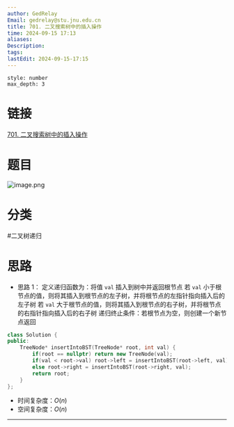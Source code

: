 ```yaml
---
author: GedRelay
Email: gedrelay@stu.jnu.edu.cn
title: 701. 二叉搜索树中的插入操作
time: 2024-09-15 17:13
aliases: 
Description: 
tags: 
lastEdit: 2024-09-15-17:15
---
```


```toc
style: number
max_depth: 3
```

# 链接
[701. 二叉搜索树中的插入操作](https://leetcode.cn/problems/insert-into-a-binary-search-tree/) 

# 题目
![image.png](https://ged-pic-bed.oss-cn-guangzhou.aliyuncs.com/img/202409151714009.png)


# 分类
#二叉树递归 

# 思路
- 思路 1：
定义递归函数为：将值 `val` 插入到树中并返回根节点
若 `val` 小于根节点的值，则将其插入到根节点的左子树，并将根节点的左指针指向插入后的左子树
若 `val` 大于根节点的值，则将其插入到根节点的右子树，并将根节点的右指针指向插入后的右子树
递归终止条件：若根节点为空，则创建一个新节点返回


```cpp
class Solution {
public:
    TreeNode* insertIntoBST(TreeNode* root, int val) {
        if(root == nullptr) return new TreeNode(val);
        if(val < root->val) root->left = insertIntoBST(root->left, val);
        else root->right = insertIntoBST(root->right, val);
        return root;
    }
};
```


- 时间复杂度：${O\left( n \right)  }$ 
- 空间复杂度：${O\left( n \right)  }$ 


---

